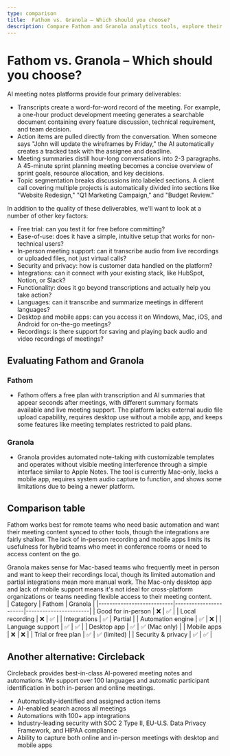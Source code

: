 ```yaml
---
type: comparison
title:  Fathom vs. Granola – Which should you choose?
description: Compare Fathom and Granola analytics tools, explore their key features, pricing, and privacy focus, plus discover Circleback as an alternative solution.
---
```


# Fathom vs. Granola – Which should you choose?  
AI meeting notes platforms provide four primary deliverables:  
  
* Transcripts create a word-for-word record of the meeting. For example, a one-hour product development meeting generates a searchable document containing every feature discussion, technical requirement, and team decision.  
* Action items are pulled directly from the conversation. When someone says "John will update the wireframes by Friday," the AI automatically creates a tracked task with the assignee and deadline.  
* Meeting summaries distill hour-long conversations into 2-3 paragraphs. A 45-minute sprint planning meeting becomes a concise overview of sprint goals, resource allocation, and key decisions.  
* Topic segmentation breaks discussions into labeled sections. A client call covering multiple projects is automatically divided into sections like "Website Redesign," "Q1 Marketing Campaign," and "Budget Review."  
  
In addition to the quality of these deliverables, we'll want to look at a number of other key factors:  
  
* Free trial: can you test it for free before committing?  
* Ease-of-use: does it have a simple, intuitive setup that works for non-technical users?  
* In-person meeting support: can it transcribe audio from live recordings or uploaded files, not just virtual calls?  
* Security and privacy: how is customer data handled on the platform?  
* Integrations: can it connect with your existing stack, like HubSpot, Notion, or Slack?  
* Functionality: does it go beyond transcriptions and actually help you take action?  
* Languages: can it transcribe and summarize meetings in different languages?  
* Desktop and mobile apps: can you access it on Windows, Mac, iOS, and Android for on-the-go meetings?  
* Recordings: is there support for saving and playing back audio and video recordings of meetings?    
## Evaluating Fathom and Granola  
### Fathom
* Fathom offers a free plan with transcription and AI summaries that appear seconds after meetings, with different summary formats available and live meeting support. The platform lacks external audio file upload capability, requires desktop use without a mobile app, and keeps some features like meeting templates restricted to paid plans.

### Granola
* Granola provides automated note-taking with customizable templates and operates without visible meeting interference through a simple interface similar to Apple Notes. The tool is currently Mac-only, lacks a mobile app, requires system audio capture to function, and shows some limitations due to being a newer platform.  
## Comparison table    
Fathom works best for remote teams who need basic automation and want their meeting content synced to other tools, though the integrations are fairly shallow. The lack of in-person recording and mobile apps limits its usefulness for hybrid teams who meet in conference rooms or need to access content on the go.

Granola makes sense for Mac-based teams who frequently meet in person and want to keep their recordings local, though its limited automation and partial integrations mean more manual work. The Mac-only desktop app and lack of mobile support means it's not ideal for cross-platform organizations or teams needing flexible access to their meeting content.  
| Category                  | Fathom                | Granola               |
|---------------------------|-----------------------|-----------------------|
| Good for in-person        | ❌                    | ✅                    |
| Local recording           | ❌                    | ✅                    |
| Integrations              | ✅                    | Partial               |
| Automation engine         | ✅                    | ❌                    |
| Language support          | ✅                    | ✅                    |
| Desktop app               | ✅                    | ✅ (Mac only)         |
| Mobile apps               | ❌                    | ❌                    |
| Trial or free plan        | ✅                    | ✅ (limited)          |
| Security & privacy        | ✅                    | ✅                    |  
## Another alternative: Circleback  
Circleback provides best-in-class AI-powered meeting notes and automations. We support over 100 languages and automatic participant identification in both in-person and online meetings.  
  
* Automatically-identified and assigned action items  
* AI-enabled search across all meetings  
* Automations with 100+ app integrations  
* Industry-leading security with SOC 2 Type II, EU-U.S. Data Privacy Framework, and HIPAA compliance  
* Ability to capture both online and in-person meetings with desktop and mobile apps  